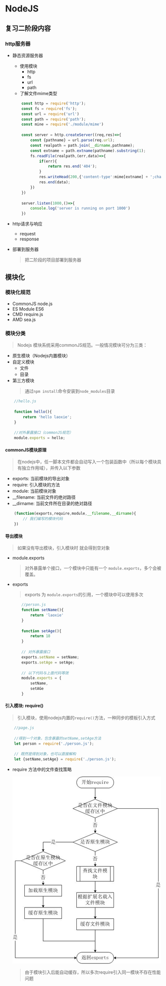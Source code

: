 # NodeJS

## 复习二阶段内容

### http服务器
* 静态资源服务器
    * 使用模块
        * http
        * fs
        * url
        * path
    * 了解文件mime类型

    ```js
        const http = require('http');
        const fs = require('fs');
        const url = require('url')
        const path = require('path');
        const mine = require('./module/mime')

        const server = http.createServer((req,res)=>{
            const {pathname} = url.parse(req.url);
            const realpath = path.join(__dirname,pathname);
            const extname = path.extname(pathname).substring(1);
            fs.readFile(realpath,(err,data)=>{
                if(err){
                    return res.end('404');
                }
                res.writeHead(200,{'content-type':mime[extname] + ';charset=utf8'});
                res.end(data);
            })
        })

        server.listen(1000,()=>{
            console.log('server is running on port 1000')
        })
    ```
* http请求与响应
  * request
  * response
* 部署到服务器
    > 把二阶段的项目部署到服务器

## 模块化

### 模块化规范
* CommonJS      node.js
* ES Module     ES6
* CMD           require.js
* AMD           sea.js

### 模块分类
> Nodejs 模块系统采用commonJS规范。一般情况模块可分为三类：

* 原生模块（Nodejs内置模块）
* 自定义模块
    * 文件
    * 目录
* 第三方模块
    > 通过`npm install`命令安装到`node_modules`目录

```javascript
    //hello.js

    function hello(){
        return 'hello laoxie';
    }

    //对外暴露接口（commonJS规范）
    module.exports = hello;
```

#### commonJS模块原理
> 在nodejs中，任一脚本文件都会自动写入一个包装函数中（所以每个模块具有独立作用域），并传入以下参数

* exports: 当前模块的导出对象
* require: 引入模块的方法
* module: 当前模块对象
* __filename: 当前文件的绝对路径
* __dirname: 当前文件所在目录的绝对路径

```js
    (function(exports,require,module,__filename,__dirname){
        // 我们编写的模块代码
    })
```

#### 导出模块
>如果没有导出模块，引入模块时 就会得到空对象

* module.exports
    > 对外暴露单个接口，一个模块中只能有一个 `module.exports`，多个会被覆盖。

* exports
    > exports 为 `module.exports`的引用，一个模块中可以使用多次

    ```javascript
        //person.js
        function setName(){
            return 'laoxie'
        }

        function setAge(){
            return 18
        }

        // 对外暴露接口
        exports.setName = setName;
        exports.setAge = setAge;

        // 以下代码与上面代码等效
        module.exports = {
            setName,
            setAGe
        }
    ```

#### 引入模块: require()
>引入模块，使用nodejs内置的`require()`方法，一种同步的模板引入方式

```javascript
    //page.js
    
    //得到一个对象，包含暴露的setName,setAge方法
    let person = require('./person.js');

    // 既然是得到对象，也可以直接解构
    let {setName,setAge} = require('./person.js');

```

* require 方法中的文件查找策略

    ![require](./img/模块加载过程.jpg "查找策略")

    > 由于模块引入后能自动缓存，所以多次require引入同一模块不存在性能问题